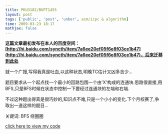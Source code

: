 ```yaml
---
title: PKU3182/BUPT1455
layout: post
tags: ['public', 'post', 'unber', acm/icpc & algorithm]
time: 2009-03-23 18:17
mathjax: false
---
```

<b>这篇文章最初发布在本人的百度空间：[http://hi.baidu.com/syncth/item/7a6ee20ef05f6e8f03ce1b47](http://hi.baidu.com/syncth/item/7a6ee20ef05f6e8f03ce1b47)，后来迁移到此处</b>

<p>就一个广搜,写得我真是吐血,以这种状态,明晚TC估计又凶多吉少...</p><p>题目要求从一个起点找一个最小的回路包围一个由'X'构成的连通块.思路很直接,用BFS,只是BFS时候在状态中控制一下要经过连通块的左端和右端.</p><p>不过这种题出得真是很巧妙的,知识点不难,只是一个小小的变化.下个月校赛了,争取出一道这样的题目...</p><p>关键词: BFS 绕圈圈</p><p><a href="http://www.cnblogs.com/unber/archive/2009/03/23/1419934.html">click here to view  my code</a></p>
